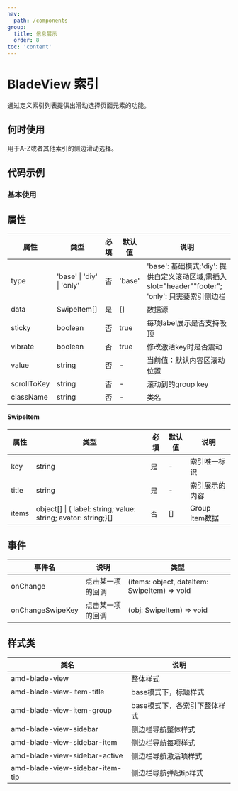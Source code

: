 ```yaml
---
nav:
  path: /components
group:
  title: 信息展示
  order: 8
toc: 'content'
---
```


# BladeView 索引

通过定义索引列表提供出滑动选择页面元素的功能。

## 何时使用

用于A-Z或者其他索引的侧边滑动选择。

## 代码示例
### 基本使用

<code src='../../demo/pages/BladeView'></code>

## 属性 

| 属性       | 类型      | 必填 | 默认值 | 说明                    |
| ----------|-----------|-----|-------|------------------------ |
| type      | 'base' &verbar; 'diy' &verbar; 'only'   | 否  | 'base' | 'base': 基础模式;'diy': 提供自定义滚动区域,需插入slot="header""footer"; 'only': 只需要索引侧边栏 |
| data      | SwipeItem[] | 是  | []     | 数据源                  |
| sticky    | boolean   | 否  | true   | 每项label展示是否支持吸顶  |
| vibrate   | boolean   | 否  | true   | 修改激活key时是否震动      |
| value     | string    | 否  | -      | 当前值：默认内容区滚动位置  |
| scrollToKey| string   | 否  | -      | 滚动到的group key        |
| className | string    | 否  | -      | 类名                    |

#### SwipeItem
| 属性       | 类型      | 必填 | 默认值  | 说明                    |
| ----------|-----------|-----|------- |------------------------ |
| key       | string    | 是  | -      | 索引唯一标识              |
| title     | string    | 是  | -      | 索引展示的内容              |
| items     | object[] &verbar; { label: string; value: string; avator: string;}[]    | 否  | []      | Group Item数据 |


## 事件 

| 事件名 | 说明 | 类型 |
| -----|-----|----- |
| onChange | 点击某一项的回调 | (items: object, dataItem: SwipeItem) => void |
| onChangeSwipeKey | 点击某一项的回调 | (obj: SwipeItem) => void |


## 样式类 

| 类名 | 说明 |
| -----|----- |
| amd-blade-view| 整体样式 |
| amd-blade-view-item-title  | base模式下，标题样式 |
| amd-blade-view-item-group  | base模式下，各索引下整体样式 |
| amd-blade-view-sidebar     | 侧边栏导航整体样式 |
| amd-blade-view-sidebar-item| 侧边栏导航每项样式 |
| amd-blade-view-sidebar-active | 侧边栏导航激活项样式 |
| amd-blade-view-sidebar-item-tip| 侧边栏导航弹起tip样式 |
